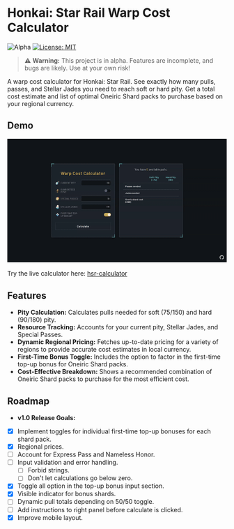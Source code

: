 # Honkai: Star Rail Warp Cost Calculator

![Alpha](https://img.shields.io/badge/status-alpha-orange)
[![License: MIT](https://img.shields.io/badge/License-MIT-yellow.svg)](https://opensource.org/licenses/MIT)

> ⚠️ **Warning:** This project is in alpha. Features are incomplete, and bugs are likely. Use at your own risk!

A warp cost calculator for Honkai: Star Rail. See exactly how many pulls, passes, and Stellar Jades you need to reach soft or hard pity. Get a total cost estimate and list of optimal Oneiric Shard packs to purchase based on your regional currency.

## Demo

![Demo Gif](img/demo.gif)

Try the live calculator here: [hsr-calculator](https://kitbur.github.io/hsr-calculator/)

## Features

-   **Pity Calculation:** Calculates pulls needed for soft (75/150) and hard (90/180) pity.
-   **Resource Tracking:** Accounts for your current pity, Stellar Jades, and Special Passes.
-   **Dynamic Regional Pricing:** Fetches up-to-date pricing for a variety of regions to provide accurate cost estimates in local currency.
-   **First-Time Bonus Toggle:** Includes the option to factor in the first-time top-up bonus for Oneiric Shard packs.
-   **Cost-Effective Breakdown:** Shows a recommended combination of Oneiric Shard packs to purchase for the most efficient cost.

## Roadmap

-   **v1.0 Release Goals:**
-   [X] Implement toggles for individual first-time top-up bonuses for each shard pack.
-   [X] Regional prices.
-   [ ] Account for Express Pass and Nameless Honor.
-   [ ] Input validation and error handling.
    -   [ ] Forbid strings.
    -   [ ] Don't let calculations go below zero.
-   [X] Toggle all option in the top-up bonus input section.
-   [X] Visible indicator for bonus shards.
-   [ ] Dynamic pull totals depending on 50/50 toggle.
-   [ ] Add instructions to right panel before calculate is clicked.
-   [X] Improve mobile layout.